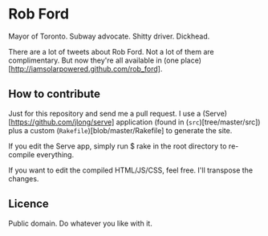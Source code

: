 # Rob Ford

Mayor of Toronto. Subway advocate. Shitty driver. Dickhead.

There are a lot of tweets about Rob Ford. Not a lot of them are complimentary. But now they're all available in (one place)[http://iamsolarpowered.github.com/rob_ford].

## How to contribute

Just for this repository and send me a pull request. I use a (Serve)[https://github.com/jlong/serve] application (found in (`src`)[tree/master/src]) plus a custom (`Rakefile`)[blob/master/Rakefile] to generate the site.

If you edit the Serve app, simply run
    $ rake
in the root directory to re-compile everything.

If you want to edit the compiled HTML/JS/CSS, feel free. I'll transpose the changes.

## Licence

Public domain. Do whatever you like with it.